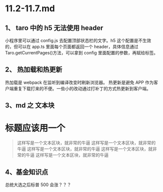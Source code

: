 # 11.2-11.7.md

## 1、 taro 中的 h5 无法使用 header

小程序里可以通过 config.js 去配置顶部状态栏的文字。h5 这个配置是不生效的，但可以在 app.ts 里面每个页面都返回一个 header，具体信息通过 Taro.getCurrentPages()方法，可以拿到 config 里面配置的参数，再赋给<AtNavBar />标签。

## 2、 热加载和热更新

热加载是 webpack 在监听到编译改变时刷新浏览器。
热更新是避免 APP 作为客户端重复下载打来的不便。一些小的改动通过打补丁的方式热更新到客户端。

## 3、md 之 文本块

# 标题应该用一个

> 这样写是一个文本区块，就非常的牛逼
> 这样写是一个文本区块，就非常的牛逼
> 这样写是一个文本区块，就非常的牛逼
> 这样写是一个文本区块，就非常的牛逼
> 这样写是一个文本区块，就非常的牛逼

## 4、基金知识点

总统大选之后标普 500 会涨？？？
